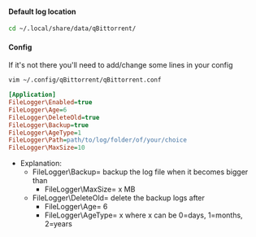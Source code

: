 #### Default log location
```bash
cd ~/.local/share/data/qBittorrent/
```
#### Config
If it's not there you'll need to add/change some lines in your config
```bash
vim ~/.config/qBittorrent/qBittorrent.conf
```
```ini
[Application]
FileLogger\Enabled=true
FileLogger\Age=6
FileLogger\DeleteOld=true
FileLogger\Backup=true
FileLogger\AgeType=1
FileLogger\Path=path/to/log/folder/of/your/choice
FileLogger\MaxSize=10
```
- Explanation:
  - FileLogger\Backup= backup the log file when it becomes bigger than 
    - FileLogger\MaxSize= x MB
  - FileLogger\DeleteOld= delete the backup logs after
    - FileLogger\Age= 6 
    - FileLogger\AgeType= x where x can be 0=days, 1=months, 2=years
